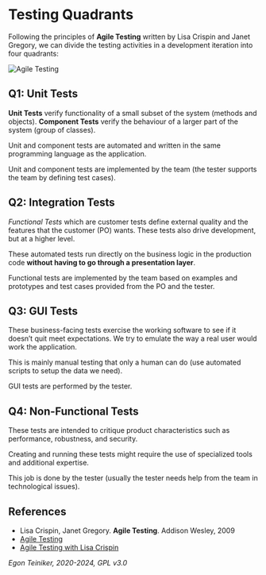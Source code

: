 # Testing Quadrants

Following the principles of **Agile Testing** written by Lisa Crispin and Janet Gregory, we can divide the
testing activities in a development iteration into four quadrants:

![Agile Testing](figures/AgileTesting.png)

## Q1: Unit Tests
**Unit Tests** verify functionality of a small subset of the system (methods and
objects).
**Component Tests** verify the behaviour of a larger part of the system (group of
classes).

Unit and component tests are automated and written in the same programming
language as the application.

Unit and component tests are implemented by the team (the tester supports the
team by defining test cases).


## Q2: Integration Tests
*Functional Tests* which are customer tests define external quality and the
features that the customer (PO) wants. These tests also drive development,
but at a higher level.

These automated tests run directly on the business logic in the production
code **without having to go through a presentation layer**.

Functional tests are implemented by the team based on examples and
prototypes and test cases provided from the PO and the tester.


## Q3: GUI Tests
These business-facing tests exercise the working software to see if it
doesn’t quit meet expectations. We try to emulate the way a real user would
work the application.

This is mainly manual testing that only a human can do (use automated scripts
to setup the data we need).

GUI tests are performed by the tester.

## Q4:  Non-Functional Tests
These tests are intended to critique product characteristics such as
performance, robustness, and security.

Creating and running these tests might require the use of specialized tools
and additional expertise.

This job is done by the tester (usually the tester needs help from the team
in technological issues).

## References

* Lisa Crispin, Janet Gregory. **Agile Testing**. Addison Wesley, 2009
* [Agile Testing](https://agiletester.ca/)
* [Agile Testing with Lisa Crispin](https://lisacrispin.com/)

*Egon Teiniker, 2020-2024, GPL v3.0*
